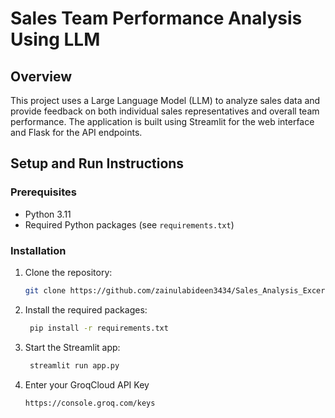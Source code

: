 # Sales Team Performance Analysis Using LLM

## Overview
This project uses a Large Language Model (LLM) to analyze sales data and provide feedback on both individual sales representatives and overall team performance. The application is built using Streamlit for the web interface and Flask for the API endpoints.

## Setup and Run Instructions

### Prerequisites
- Python 3.11
- Required Python packages (see `requirements.txt`)

### Installation
1. Clone the repository:
   ```sh
   git clone https://github.com/zainulabideen3434/Sales_Analysis_Excercise
2. Install the required packages:
   ```sh  
    pip install -r requirements.txt
3. Start the Streamlit app:
   ```sh
    streamlit run app.py

4. Enter your GroqCloud API Key
   ```sh
   https://console.groq.com/keys

